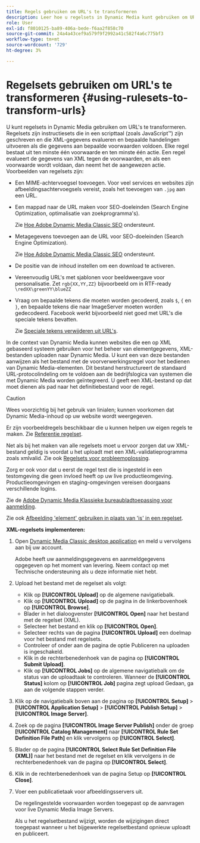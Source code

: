 ```yaml
---
title: Regels gebruiken om URL's te transformeren
description: Leer hoe u regelsets in Dynamic Media kunt gebruiken om URL's te transformeren. Regelsets zijn instructiesets die in een scripttaal (zoals JavaScript™) zijn geschreven en die XML-gegevens evalueren en bepaalde handelingen uitvoeren als die gegevens aan bepaalde voorwaarden voldoen.
role: User
exl-id: f8010125-ba89-406a-bede-f6aa2f858c70
source-git-commit: 24a4a43cef9a579f9f2992a41c582f4a6c775bf3
workflow-type: tm+mt
source-wordcount: '729'
ht-degree: 3%

---
```


# Regelsets gebruiken om URL&#39;s te transformeren {#using-rulesets-to-transform-urls}

U kunt regelsets in Dynamic Media gebruiken om URL&#39;s te transformeren. Regelsets zijn instructiesets die in een scripttaal (zoals JavaScript™) zijn geschreven en die XML-gegevens evalueren en bepaalde handelingen uitvoeren als die gegevens aan bepaalde voorwaarden voldoen. Elke regel bestaat uit ten minste één voorwaarde en ten minste één actie. Een regel evalueert de gegevens van XML tegen de voorwaarden, en als een voorwaarde wordt voldaan, dan neemt het de aangewezen actie. Voorbeelden van regelsets zijn:

* Een MIME-achtervoegsel toevoegen. Voor veel services en websites zijn afbeeldingsachtervoegsels vereist, zoals het toevoegen van `.jpg` aan een URL.
* Een mappad naar de URL maken voor SEO-doeleinden (Search Engine Optimization, optimalisatie van zoekprogramma&#39;s).

   Zie [Hoe Adobe Dynamic Media Classic SEO](/help/assets/dynamic-media/assets/s7_seo.pdf) ondersteunt.

* Metagegevens toevoegen aan de URL voor SEO-doeleinden (Search Engine Optimization).

   Zie [Hoe Adobe Dynamic Media Classic SEO](/help/assets/dynamic-media/assets/s7_seo.pdf) ondersteunt.

* De positie van de inhoud instellen om een download te activeren.
* Vereenvoudig URL&#39;s met sjablonen voor beeldweergave voor personalisatie. Zet `rgb{XX,YY,ZZ}` bijvoorbeeld om in RTF-ready `\redXX\greenYY\blueZZ`

* Vraag om bepaalde tekens die moeten worden gecodeerd, zoals `$`, `{` en `}`, en bepaalde tekens die naar ImageServer moeten worden gedecodeerd. Facebook werkt bijvoorbeeld niet goed met URL&#39;s die speciale tekens bevatten.

   Zie [Speciale tekens verwijderen uit URL&#39;s](https://helpx.adobe.com/experience-manager/scene7/kb/base/scene7-rulesets/remove-special-characters-urls.html).

In de context van Dynamic Media kunnen websites die een op XML gebaseerd systeem gebruiken voor het beheer van elementgegevens, XML-bestanden uploaden naar Dynamic Media. U kunt een van deze bestanden aanwijzen als het bestand met de voorverwerkingsregel voor het bedienen van Dynamic Media-elementen. Dit bestand herstructureert de standaard URL-protocolindeling om te voldoen aan de bedrijfslogica van systemen die met Dynamic Media worden geïntegreerd. U geeft een XML-bestand op dat moet dienen als pad naar het definitiebestand voor de regel.

>[!CAUTION]
>
>Wees voorzichtig bij het gebruik van linialen; kunnen voorkomen dat Dynamic Media-inhoud op uw website wordt weergegeven.

Er zijn voorbeeldregels beschikbaar die u kunnen helpen uw eigen regels te maken.
Zie [Referentie regelset](https://experienceleague.adobe.com/docs/dynamic-media-developer-resources/image-serving-api/image-serving-api/rule-set-reference/c-rule-set-reference.html).

Net als bij het maken van alle regelsets moet u ervoor zorgen dat uw XML-bestand geldig is voordat u het uploadt met een XML-validatieprogramma zoals xmlvalid.
Zie ook [Regelsets voor probleemoplossing](https://helpx.adobe.com/experience-manager/scene7/kb/base/scene7-rulesets/scene7-ruleset-troubleshooting.html).

Zorg er ook voor dat u eerst de regel test die is ingesteld in een testomgeving die geen invloed heeft op uw live productieomgeving.
Productieomgevingen en staging-omgevingen vereisen doorgaans verschillende logins.

Zie de [Adobe Dynamic Media Klassieke bureaubladtoepassing voor aanmelding](https://experienceleague.adobe.com/docs/dynamic-media-classic/using/getting-started/signing-out.html#sign-in-dmc-app).

<!-- OBSOLETE CONTENT * **NA staging environment** login page: [https://s7sps1-staging.scene7.com/IpsWeb/](https://s7sps1-staging.scene7.com/IpsWeb/)
* **EMEA staging environment** login page: [https://s7sps3-staging.scene7.com/IpsWeb/](https://s7sps3-staging.scene7.com/IpsWeb/)
* **JAPAC staging environment** login page: [https://s7sps5-staging.scene7.com/IpsWeb/](https://s7sps5-staging.scene7.com/IpsWeb/) -->

Zie ook [Afbeelding &#39;element&#39; gebruiken in plaats van &#39;is&#39; in een regelset](https://helpx.adobe.com/experience-manager/scene7/kb/base/scene7-rulesets/ruleset-asset-instead-image.html).

**XML-regelsets implementeren:**

1. Open [Dynamic Media Classic desktop application](https://experienceleague.adobe.com/docs/dynamic-media-classic/using/getting-started/signing-out.html#getting-started) en meld u vervolgens aan bij uw account.

   Adobe heeft uw aanmeldingsgegevens en aanmeldgegevens opgegeven op het moment van levering. Neem contact op met Technische ondersteuning als u deze informatie niet hebt.

1. Upload het bestand met de regelset als volgt:

   * Klik op **[!UICONTROL Upload]** op de algemene navigatiebalk.
   * Klik op **[!UICONTROL Upload]** op de pagina in de linkerbovenhoek op **[!UICONTROL Browse]**.
   * Blader in het dialoogvenster **[!UICONTROL Open]** naar het bestand met de regelset (XML).
   * Selecteer het bestand en klik op **[!UICONTROL Open]**.
   * Selecteer rechts van de pagina **[!UICONTROL Upload]** een doelmap voor het bestand met regelsets.
   * Controleer of onder aan de pagina de optie Publiceren na uploaden is ingeschakeld.
   * Klik in de rechterbenedenhoek van de pagina op **[!UICONTROL Submit Upload]**.
   * Klik op **[!UICONTROL Jobs]** op de algemene navigatiebalk om de status van de uploadtaak te controleren. Wanneer de **[!UICONTROL Status]** kolom op **[!UICONTROL Job]** pagina zegt upload Gedaan, ga aan de volgende stappen verder.

1. Klik op de navigatiebalk boven aan de pagina op **[!UICONTROL Setup]** > **[!UICONTROL Application Setup]** > **[!UICONTROL Publish Setup]** > **[!UICONTROL Image Server]**.
1. Zoek op de pagina **[!UICONTROL Image Server Publish]** onder de groep **[!UICONTROL Catalog Management]** naar **[!UICONTROL Rule Set Definition File Path]** en klik vervolgens op **[!UICONTROL Select]**.
1. Blader op de pagina **[!UICONTROL Select Rule Set Definition File (XML)]** naar het bestand met de regelset en klik vervolgens in de rechterbenedenhoek van de pagina op **[!UICONTROL Select]**.
1. Klik in de rechterbenedenhoek van de pagina Setup op **[!UICONTROL Close]**.
1. Voer een publicatietaak voor afbeeldingsservers uit.

   De regelingestelde voorwaarden worden toegepast op de aanvragen voor live Dynamic Media Image Servers.

   Als u het regelsetbestand wijzigt, worden de wijzigingen direct toegepast wanneer u het bijgewerkte regelsetbestand opnieuw uploadt en publiceert.
